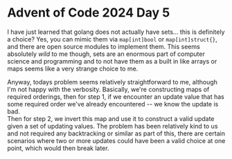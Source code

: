 Advent of Code 2024 Day 5
=========================

I have just learned that golang does not actually have sets... this is definitely a choice? Yes, you can
mimic them via `map[int]bool` or `map[int]struct{}`, and there are open source modules to implement them.
This seems absolutely _wild_ to me though, sets are an enormous part of computer science and programming
and to not have them as a built in like arrays or maps seems like a very strange choice to me.

Anyway, todays problem seems relatively straightforward to me, although I'm not happy with the verbosity.
Basically, we're constructing maps of required orderings, then for step 1, if we encounter an update value
that has some required order we've already encountered -- we know the update is bad.  
Then for step 2, we invert this map and use it to construct a valid update given a set of updating values.
The problem has been relatively kind to us and not required any backtracking or similar as part of this,
there are certain scenarios where two or more updates could have been a valid choice at one point, which
would then break later.
